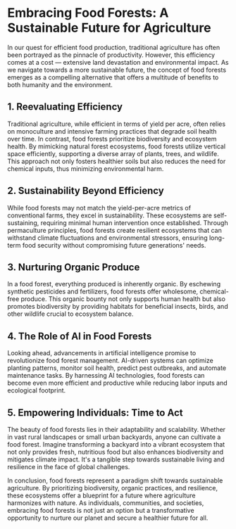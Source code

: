 # Embracing Food Forests: A Sustainable Future for Agriculture

In our quest for efficient food production, traditional agriculture has often been portrayed as the pinnacle of productivity. However, this efficiency comes at a cost — extensive land devastation and environmental impact. As we navigate towards a more sustainable future, the concept of food forests emerges as a compelling alternative that offers a multitude of benefits to both humanity and the environment.

## 1. Reevaluating Efficiency

Traditional agriculture, while efficient in terms of yield per acre, often relies on monoculture and intensive farming practices that degrade soil health over time. In contrast, food forests prioritize biodiversity and ecosystem health. By mimicking natural forest ecosystems, food forests utilize vertical space efficiently, supporting a diverse array of plants, trees, and wildlife. This approach not only fosters healthier soils but also reduces the need for chemical inputs, thus minimizing environmental harm.

## 2. Sustainability Beyond Efficiency

While food forests may not match the yield-per-acre metrics of conventional farms, they excel in sustainability. These ecosystems are self-sustaining, requiring minimal human intervention once established. Through permaculture principles, food forests create resilient ecosystems that can withstand climate fluctuations and environmental stressors, ensuring long-term food security without compromising future generations' needs.

## 3. Nurturing Organic Produce

In a food forest, everything produced is inherently organic. By eschewing synthetic pesticides and fertilizers, food forests offer wholesome, chemical-free produce. This organic bounty not only supports human health but also promotes biodiversity by providing habitats for beneficial insects, birds, and other wildlife crucial to ecosystem balance.

## 4. The Role of AI in Food Forests

Looking ahead, advancements in artificial intelligence promise to revolutionize food forest management. AI-driven systems can optimize planting patterns, monitor soil health, predict pest outbreaks, and automate maintenance tasks. By harnessing AI technologies, food forests can become even more efficient and productive while reducing labor inputs and ecological footprint.

## 5. Empowering Individuals: Time to Act

The beauty of food forests lies in their adaptability and scalability. Whether in vast rural landscapes or small urban backyards, anyone can cultivate a food forest. Imagine transforming a backyard into a vibrant ecosystem that not only provides fresh, nutritious food but also enhances biodiversity and mitigates climate impact. It's a tangible step towards sustainable living and resilience in the face of global challenges.

In conclusion, food forests represent a paradigm shift towards sustainable agriculture. By prioritizing biodiversity, organic practices, and resilience, these ecosystems offer a blueprint for a future where agriculture harmonizes with nature. As individuals, communities, and societies, embracing food forests is not just an option but a transformative opportunity to nurture our planet and secure a healthier future for all.
